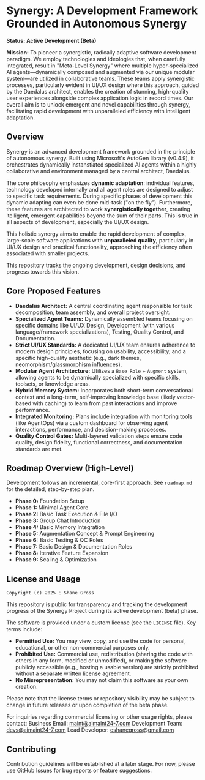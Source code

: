 # Synergy: A Development Framework Grounded in Autonomous Synergy

**Status: Active Development (Beta)**

**Mission:** To pioneer a synergistic, radically adaptive software development paradigm. We employ technologies and ideologies that, when carefully integrated, result in "Meta-Level Synergy" where multiple hyper-specialized AI agents—dynamically composed and augmented via our unique modular system—are utilized in collaborative teams. These teams apply synergistic processes, particularly evident in UI/UX design where this approach, guided by the Daedalus architect, enables the creation of stunning, high-quality user experiences alongside complex application logic in record times. Our overall aim is to unlock emergent and novel capabilities through synergy, facilitating rapid development with unparalleled efficiency with intelligent adaptation.

## Overview

Synergy is an advanced development framework grounded in the principle of autonomous synergy. Built using Microsoft's AutoGen library (v0.4.9), it orchestrates dynamically instanstiated specialized AI agents within a highly collaborative and environment managed by a central architect, Daedalus.

The core philosophy emphasizes **dynamic adaptation**: individual features, technology developed internally and all agent roles are designed to adjust to specific task requirements. During specific phases of development this dynamic adapting can even be done mid-task ("on the fly"). Furthermore, these features are architected to work **synergistically together**, creating itelligent, emergent capabilities beyond the sum of their parts. This is true in all aspects of development, especially the UI/UX design.

This holistic synergy aims to enable the rapid development of complex, large-scale software applications with **unparalleled quality**, particularly in UI/UX design and practical functionality, approaching the efficiency often associated with smaller projects.

This repository tracks the ongoing development, design decisions, and progress towards this vision.

## Core Proposed Features

*   **Daedalus Architect:** A central coordinating agent responsible for task decomposition, team assembly, and overall project oversight.
*   **Specialized Agent Teams:** Dynamically assembled teams focusing on specific domains like UI/UX Design, Development (with various language/framework specializations), Testing, Quality Control, and Documentation.
*   **Strict UI/UX Standards:** A dedicated UI/UX team ensures adherence to modern design principles, focusing on usability, accessibility, and a specific high-quality aesthetic (e.g., dark themes, neomorphism/glassmorphism influences).
*   **Modular Agent Architecture:** Utilizes a `Base Role` + `Augment` system, allowing agents to be dynamically specialized with specific skills, toolsets, or knowledge areas.
*   **Hybrid Memory System:** Incorporates both short-term conversational context and a long-term, self-improving knowledge base (likely vector-based with caching) to learn from past interactions and improve performance.
*   **Integrated Monitoring:** Plans include integration with monitoring tools (like AgentOps) via a custom dashboard for observing agent interactions, performance, and decision-making processes.
*   **Quality Control Gates:** Multi-layered validation steps ensure code quality, design fidelity, functional correctness, and documentation standards are met.

## Roadmap Overview (High-Level)

Development follows an incremental, core-first approach. See `roadmap.md` for the detailed, step-by-step plan.

*   **Phase 0:** Foundation Setup
*   **Phase 1:** Minimal Agent Core
*   **Phase 2:** Basic Task Execution & File I/O
*   **Phase 3:** Group Chat Introduction
*   **Phase 4:** Basic Memory Integration
*   **Phase 5:** Augmentation Concept & Prompt Engineering
*   **Phase 6:** Basic Testing & QC Roles
*   **Phase 7:** Basic Design & Documentation Roles
*   **Phase 8:** Iterative Feature Expansion
*   **Phase 9:** Scaling & Optimization

## License and Usage

`Copyright (c) 2025 E Shane Gross`

This repository is public for transparency and tracking the development progress of the Synergy Project during its active development (beta) phase.

The software is provided under a custom license (see the `LICENSE` file). Key terms include:

*   **Permitted Use:** You may view, copy, and use the code for personal, educational, or other non-commercial purposes only.
*   **Prohibited Use:** Commercial use, redistribution (sharing the code with others in any form, modified or unmodified), or making the software publicly accessible (e.g., hosting a usable version) are strictly prohibited without a separate written license agreement.
*   **No Misrepresentation:** You may not claim this software as your own creation.

Please note that the license terms or repository visibility may be subject to change in future releases or upon completion of the beta phase.

For inquiries regarding commercial licensing or other usage rights, please contact:
Business Email: maint@aimaint24-7.com
Development Team: devs@aimaint24-7.com
Lead Developer: eshanegross@gmail.com

## Contributing

Contribution guidelines will be established at a later stage. For now, please use GitHub Issues for bug reports or feature suggestions. 